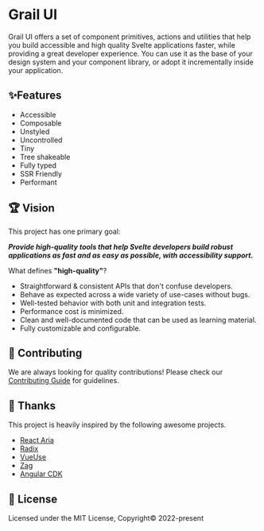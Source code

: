 # Grail UI

Grail UI offers a set of component primitives, actions and utilities that help you build accessible and high quality Svelte applications faster, while providing a great developer experience.
You can use it as the base of your design system and your component library, or adopt it incrementally inside your application.

## ✨Features

- Accessible
- Composable
- Unstyled
- Uncontrolled
- Tiny
- Tree shakeable
- Fully typed
- SSR Friendly
- Performant

## 🏆 Vision

This project has one primary goal:

**_Provide high-quality tools that help Svelte developers build robust applications as fast and as easy as possible, with accessibility support._**

What defines **"high-quality"**?

- Straightforward & consistent APIs that don't confuse developers.
- Behave as expected across a wide variety of use-cases without bugs.
- Well-tested behavior with both unit and integration tests.
- Performance cost is minimized.
- Clean and well-documented code that can be used as learning material.
- Fully customizable and configurable.

## 🧱 Contributing

We are always looking for quality contributions! Please check our [Contributing Guide](CONTRIBUTING.md) for guidelines.

## 🙏 Thanks

This project is heavily inspired by the following awesome projects.

- [React Aria](https://react-spectrum.adobe.com/react-aria/index.html)
- [Radix](https://www.radix-ui.com)
- [VueUse](https://vueuse.org)
- [Zag](https://zagjs.com)
- [Angular CDK](https://material.angular.io/cdk/categories)

## 📄 License

Licensed under the MIT License, Copyright© 2022-present
